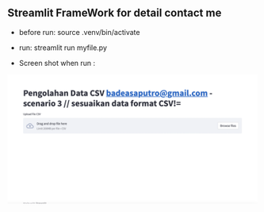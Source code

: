 ## Streamlit FrameWork for detail contact me

- before run:
source .venv/bin/activate

- run:
    streamlit run myfile.py

- Screen shot when run :

 <img src="assets/Screen Shot 2023-05-30 at 20.39.54.png" alt="Alt text" title="on scree running">